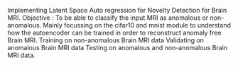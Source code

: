 Implementing Latent Space Auto regression for Novelty Detection for Brain MRI.
Objective : To be able to classify the input MRI as anomalous or non-anomalous.
Mainly focussing on the cifar10 and mnist module to understand how the autoencoder can be trained in order to reconstruct anomaly free Brain MRI.
Training on non-anomalous Brain MRI data
Validating on anomalous Brain MRI data
Testing on anomalous and non-anomalous Brain MRI data. 

